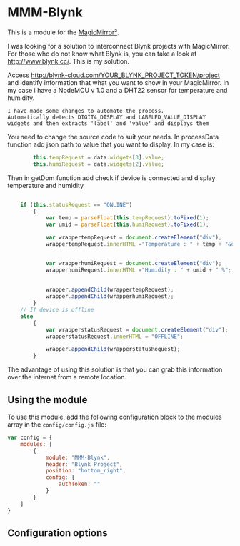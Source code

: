 # MMM-Blynk

This is a module for the [MagicMirror²](https://github.com/MichMich/MagicMirror/).

I was looking for a solution to interconnect Blynk projects with MagicMirror. 
For those who do not know what Blynk is, you can take a look at http://www.blynk.cc/.
This is my solution.


Access http://blynk-cloud.com/YOUR_BLYNK_PROJECT_TOKEN/project 
and identify information that what you want to show in your MagicMirror.
In my case i have a NodeMCU v 1.0 and a DHT22 sensor for temperature and humidity.
```
I have made some changes to automate the process. 
Automatically detects DIGIT4_DISPLAY and LABELED_VALUE_DISPLAY 
widgets and then extracts 'label' and 'value' and displays them
```
You need to change the source code to suit your needs. 
In processData function add json path to  value that you want to display. 
In my case is:
```js
 		this.tempRequest = data.widgets[3].value;
		this.humiRequest = data.widgets[2].value;
```
Then in getDom function add check if device is connected and display temperature and humidity

```js

	if (this.statusRequest == "ONLINE") 
		{
		 	var temp = parseFloat(this.tempRequest).toFixed(1);
			var umid = parseFloat(this.humiRequest).toFixed(1);

			var wrappertempRequest = document.createElement("div");
			wrappertempRequest.innerHTML ="Temperature : " + temp + "&deg;C";


			var wrapperhumiRequest = document.createElement("div");
			wrapperhumiRequest.innerHTML ="Humidity : " + umid + " %";
			
			
			wrapper.appendChild(wrappertempRequest);
			wrapper.appendChild(wrapperhumiRequest);
		}
	// If device is offline
	else 
		{
			var wrapperstatusRequest = document.createElement("div");
			wrapperstatusRequest.innerHTML = "OFFLINE";

			wrapper.appendChild(wrapperstatusRequest);
		}

```
The advantage of using this solution is that you can grab this information over the internet
from a remote location.
	

## Using the module

To use this module, add the following configuration block to the modules array in the `config/config.js` file:
```js
var config = {
    modules: [
		{
			module: "MMM-Blynk",
			header: "Blynk Project",
			position: "bottom_right",
			config: {
				authToken: ""
			}
		}
    ]
}
```

## Configuration options


